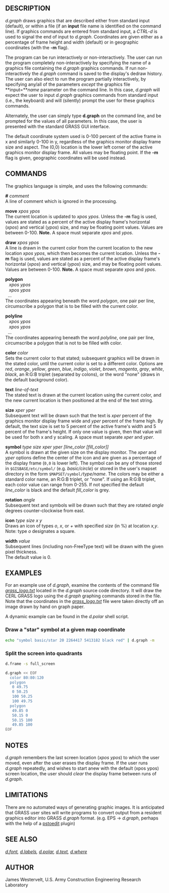 ## DESCRIPTION

*d.graph* draws graphics that are described either from standard input
(default), or within a file (if an **input** file name is identified on
the command line). If graphics commands are entered from standard input,
a *CTRL-d* is used to signal the end of input to *d.graph*. Coordinates
are given either as a percentage of frame height and width (default) or
in geographic coordinates (with the **-m** flag).

The program can be run interactively or non-interactively. The user can
run the program completely non-interactively by specifying the name of a
graphics file containing the *d.graph* graphics commands. If run
non-interactively the *d.graph* command is saved to the display's dedraw
history. The user can also elect to run the program partially
interactively, by specifying any/all of the parameters *except* the
graphics file **input=***name* parameter on the command line. In this
case, *d.graph* will expect the user to input *d.graph* graphics
commands from standard input (i.e., the keyboard) and will (silently)
prompt the user for these graphics commands.

Alternately, the user can simply type **d.graph** on the command line,
and be prompted for the values of all parameters. In this case, the user
is presented with the standard GRASS GUI interface.

The default coordinate system used is 0-100 percent of the active frame
in x and similarly 0-100 in y, regardless of the graphics monitor
display frame size and aspect. The (0,0) location is the lower left
corner of the active graphics monitor display frame. All values may be
floating point. If the **-m** flag is given, geographic coordinates will
be used instead.

## COMMANDS

The graphics language is simple, and uses the following commands:  

**\#** *comment*  
A line of comment which is ignored in the processing.

**move** *xpos ypos*  
The current location is updated to *xpos ypos*. Unless the **-m** flag
is used, values are stated as a percent of the active display frame's
horizontal (*xpos*) and vertical (*ypos*) size, and may be floating
point values. Values are between 0-100. **Note.** A space must separate
*xpos* and *ypos*.

**draw** *xpos ypos*  
A line is drawn in the current color from the current location to the
new location *xpos ypos*, which then becomes the current location.
Unless the **-m** flag is used, values are stated as a percent of the
active display frame's horizontal (*xpos*) and vertical (*ypos*) size,
and may be floating point values. Values are between 0-100. **Note.** A
space must separate *xpos* and *ypos*.

**polygon**  
   *xpos ypos*  
   *xpos ypos*  
  ...  
The coordinates appearing beneath the word *polygon*, one pair per line,
circumscribe a polygon that is to be filled with the current color.

**polyline**  
   *xpos ypos*  
   *xpos ypos*  
  ...  
The coordinates appearing beneath the word *polyline*, one pair per
line, circumscribe a polygon that is not to be filled with color.

**color** *color*  
Sets the current color to that stated; subsequent graphics will be drawn
in the stated color, until the current color is set to a different
color. Options are *red*, *orange*, *yellow*, *green*, *blue*, *indigo*,
*violet*, *brown*, *magenta*, *gray*, *white*, *black*, an R:G:B triplet
(separated by colons), or the word "none" (draws in the default
background color).

**text** *line-of-text*  
The stated text is drawn at the current location using the current
color, and the new current location is then positioned at the end of the
text string.

**size** *xper yper*  
Subsequent text will be drawn such that the text is *xper* percent of
the graphics monitor display frame wide and *yper* percent of the frame
high. By default, the text size is set to 5 percent of the active
frame's width and 5 percent of the frame's height. If only one value is
given, then that value will be used for both x and y scaling.
A space must separate *xper* and *yper*.

**symbol** *type size xper yper \[line_color \[fill_color\]\]*  
A symbol is drawn at the given size on the display monitor. The *xper*
and *yper* options define the center of the icon and are given as a
percentage of the display frame (`0,0` is lower left). The symbol can be
any of those stored in `$GISBASE/etc/symbol/` (e.g. *basic/circle*) or
stored in the user's mapset directory in the form
`$MAPSET/symbol/`*type/name*. The colors may be either a standard color
name, an R:G:B triplet, or "none". If using an R:G:B triplet, each color
value can range from 0-255. If not specified the default *line_color* is
black and the default *fill_color* is grey.

**rotation** *angle*  
Subsequent text and symbols will be drawn such that they are rotated
*angle* degrees counter-clockwise from east.

**icon** *type size x y*  
Draws an icon of types *o*, *x*, or *+* with specified *size* (in %) at
location *x,y*. Note: type *o* designates a square.

**width** *value*  
Subsequent lines (including non-FreeType text) will be drawn with the
given pixel thickness.  
The default value is 0.

## EXAMPLES

For an example use of *d.graph*, examine the contents of the command
file *[grass_logo.txt](grass_logo.txt)* located in the *d.graph* source
code directory. It will draw the CERL GRASS logo using the *d.graph*
graphing commands stored in the file. Note that the coordinates in the
*[grass_logo.txt](grass_logo.txt)* file were taken directly off an image
drawn by hand on graph paper.

A dynamic example can be found in the *d.polar* shell script.

### Draw a "star" symbol at a given map coordinate

```sh
echo "symbol basic/star 20 2264417 5413182 black red" | d.graph -m
```

### Split the screen into quadrants

```sh
d.frame -s full_screen

d.graph << EOF
  color 80:80:120
  polygon
   0 49.75
   0 50.25
   100 50.25
   100 49.75
  polygon
   49.85 0
   50.15 0
   50.15 100
   49.85 100
EOF
```

## NOTES

*d.graph* remembers the last screen location (*xpos ypos*) to which the
user moved, even after the user erases the display frame. If the user
runs *d.graph* repeatedly, and wishes to start anew with the default
(xpos ypos) screen location, the user should *clear* the display frame
between runs of *d.graph*.

## LIMITATIONS

There are no automated ways of generating graphic images. It is
anticipated that GRASS user sites will write programs to convert output
from a resident graphics editor into GRASS *d.graph* format. (e.g. EPS
-\> *d.graph*, perhaps with the help of a
[pstoedit](http://www.pstoedit.net/) plugin)

## SEE ALSO

*[d.font](d.font.md), [d.labels](d.labels.md), [d.polar](d.polar.md),
[d.text](d.text.md), [d.where](d.where.md)*

## AUTHOR

James Westervelt, U.S. Army Construction Engineering Research Laboratory
